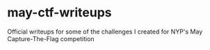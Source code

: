 # may-ctf-writeups
Official writeups for some of the challenges I created for NYP's May Capture-The-Flag competition
